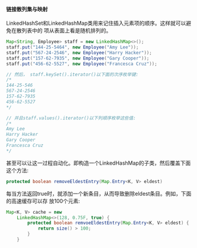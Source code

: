 #### 链接散列集与映射
LinkedHashSet和LinkedHashMap类用来记住插入元素项的顺序。这样就可以避免在散列表中的
项从表面上看是随机排列的。
```java
Map<String, Employee> staff = new LinkedHashMap<>();
staff.put("144-25-5464", new Employee("Amy Lee"));
staff.put("567-24-2546", new Employee("Harry Hacker"));
staff.put("157-62-7935", new Employee("Gary Cooper"));
staff.put("456-62-5527", new Employee("Francesca Cruz"));

// 然后， staff.keySet().iterator()以下面的次序枚举键:
/*
144-25-546
567-24-2546
157-62-7935
456-62-5527
*/

// 并且staff.values().iterator()以下列顺序枚举这些值:
/*
Amy Lee
Harry Hacker
Gary Cooper
Francesca Cruz
*/
```

甚至可以让这一过程自动化。即构造一个LinkedHashMap的子类，然后覆盖下面这个方法:
```java
protected boolean removeEldestEntry(Map.Entry<K, V> eldest)
```

每当方法返回true时，就添加一个新条目，从而导致删除eldest条目。例如，下面的高速缓存可以存
放100个元素:
```java
Map<K, V> cache = new 
	LinkedHashMap<>(128, 0.75F, true) {
		protected boolean remvoeEldestEntry(Map.Entry<K, V> eldest) {
			return size() > 100;
		}
	}
```
